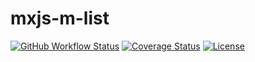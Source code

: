 # mxjs-m-list

[![GitHub Workflow Status](https://img.shields.io/github/actions/workflow/status/miaoxing/mxjs-m-list/build.yml?style=flat-square)](https://github.com/miaoxing/mxjs-m-list/actions)
[![Coverage Status](https://img.shields.io/coveralls/miaoxing/mxjs-m-list.svg?style=flat-square)](https://coveralls.io/r/miaoxing/mxjs-m-list)
[![License](http://img.shields.io/badge/license-MIT-brightgreen.svg?style=flat-square)](http://www.opensource.org/licenses/MIT)
